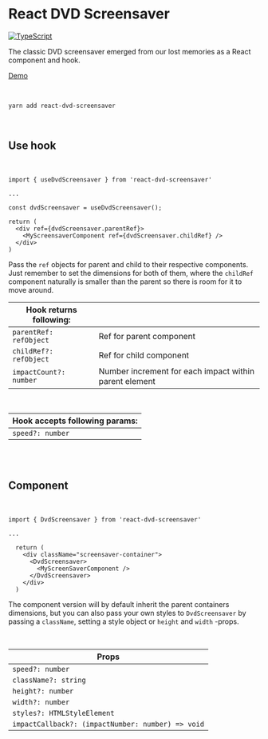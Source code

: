 # React DVD Screensaver

[![TypeScript](https://badges.frapsoft.com/typescript/code/typescript.svg?v=101)](https://github.com/ellerbrock/typescript-badges/)

The classic DVD screensaver emerged from our lost memories as a React component and hook.

[Demo](https://codesandbox.io/s/react-dvd-screensaver-demo-mp563)

<br>

```
yarn add react-dvd-screensaver
```
<br>

## Use hook
<br>

```
import { useDvdScreensaver } from 'react-dvd-screensaver'

...

const dvdScreensaver = useDvdScreensaver();

return (
  <div ref={dvdScreensaver.parentRef}>
    <MyScreensaverComponent ref={dvdScreensaver.childRef} />
  </div>
)
```

Pass the `ref` objects for parent and child to their respective components. Just remember to set the dimensions for both of them, where the `childRef` component naturally is smaller than the parent so there is room for it to move around.

| Hook returns following:||
| ------------- | ------------- |
|`parentRef: refObject`| Ref for parent component|
|`childRef?: refObject`| Ref for child component|
|`impactCount?: number`| Number increment for each impact within parent element|

<br>

| Hook accepts following params:|
| ------------- |
|`speed?: number`|

<br>
<br>

## Component
<br>

```
import { DvdScreensaver } from 'react-dvd-screensaver'

...

  return (
    <div className="screensaver-container">
      <DvdScreensaver>
        <MyScreenSaverComponent />
      </DvdScreensaver>
    </div>
  )
```
The component version will by default inherit the parent containers dimensions, but you can also pass your own styles to `DvdScreensaver` by passing a `className`, setting a style object or `height` and `width` -props.


<br>

| Props         |
| ------------- |
|`speed?: number`|
|`className?: string`|
|`height?: number`|
|`width?: number`|
|`styles?: HTMLStyleElement`|
|`impactCallback?: (impactNumber: number) => void`|

